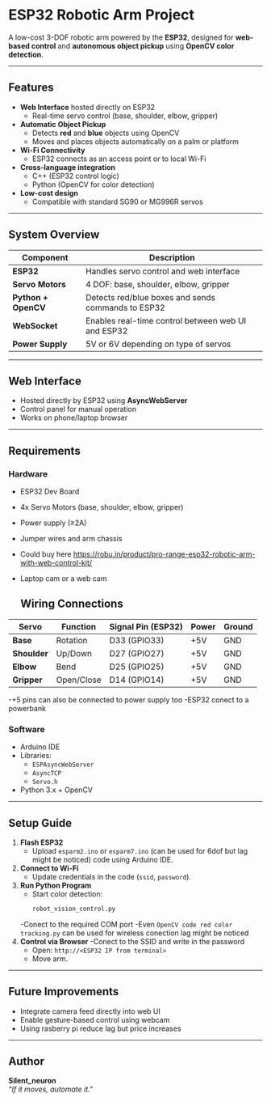 # ESP32 Robotic Arm Project

A low-cost 3-DOF robotic arm powered by the **ESP32**, designed for **web-based control** and **autonomous object pickup** using **OpenCV color detection**.

---

##  Features

- **Web Interface** hosted directly on ESP32  
  - Real-time servo control (base, shoulder, elbow, gripper)  
- **Automatic Object Pickup**
  - Detects **red** and **blue** objects using OpenCV
  - Moves and places objects automatically on a palm or platform
- **Wi-Fi Connectivity**
  - ESP32 connects as an access point or to local Wi-Fi
- **Cross-language integration**
  - C++ (ESP32 control logic)
  - Python (OpenCV for color detection)
- **Low-cost design**
  - Compatible with standard SG90 or MG996R servos

---

##  System Overview

| Component | Description |
|------------|--------------|
| **ESP32** | Handles servo control and web interface |
| **Servo Motors** | 4 DOF: base, shoulder, elbow, gripper |
| **Python + OpenCV** | Detects red/blue boxes and sends commands to ESP32 |
| **WebSocket** | Enables real-time control between web UI and ESP32 |
| **Power Supply** | 5V or 6V depending on type of servos |

---

##  Web Interface

- Hosted directly by ESP32 using **AsyncWebServer**
- Control panel for manual operation  
- Works on phone/laptop browser

---


## Requirements

### **Hardware**
- ESP32 Dev Board  
- 4x Servo Motors (base, shoulder, elbow, gripper)  
- Power supply (≥2A)  
- Jumper wires and arm chassis
- Could buy here https://robu.in/product/pro-range-esp32-robotic-arm-with-web-control-kit/
- Laptop cam or a web cam

  ##  Wiring Connections

| Servo    | Function   | Signal Pin (ESP32) | Power   | Ground |
|-----------|-------------|--------------------|---------|--------|
| **Base**     | Rotation   | D33 (GPIO33)       | +5V | GND |
| **Shoulder** | Up/Down    | D27 (GPIO27)       | +5V | GND |
| **Elbow**    | Bend       | D25 (GPIO25)       | +5V | GND |
| **Gripper**  | Open/Close | D14 (GPIO14)       | +5V | GND |

  -+5 pins can also be connected to power supply too
  -ESP32 conect to a powerbank

### **Software**
- Arduino IDE   
- Libraries:
  - `ESPAsyncWebServer`
  - `AsyncTCP`
  - `Servo.h`
- Python 3.x + OpenCV

---

## Setup Guide

1. **Flash ESP32**
   - Upload `esparm2.ino` or `esparm7.ino` (can be used for 6dof but lag might be noticed) code using Arduino IDE.
2. **Connect to Wi-Fi**
   - Update credentials in the code (`ssid`, `password`).
3. **Run Python Program**
   - Start color detection:
     ```bash
     robot_vision_control.py
   -Conect to the required COM port
   -Even `OpenCV code red color tracking.py` can be used for wireless conection lag might be noticed
4. **Control via Browser**
   -Conect to the SSID and write in the password
   - Open: `http://<ESP32 IP from terminal>`  
   - Move arm.

---


##  Future Improvements

- Integrate camera feed directly into web UI  
- Enable gesture-based control using webcam
- Using rasberry pi reduce lag but price increases

---


##  Author

**Silent_neuron**  
_"If it moves, automate it."_ 
